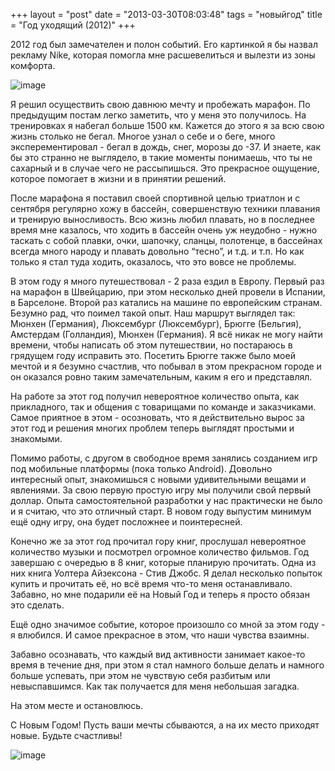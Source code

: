 +++
layout = "post"
date = "2013-03-30T08:03:48"
tags = "новыйгод"
title = "Год уходящий (2012)"
+++

2012 год был замечателен и полон событий. Его картинкой я бы назвал рекламу Nike, которая помогла мне расшевелиться и вылезти из зоны комфорта.

![image](../review-2012-1.jpg)

Я решил осуществить свою давнюю мечту и пробежать марафон. По предыдущим постам легко заметить, что у меня это получилось. На тренировках я набегал больше 1500 км. Кажется до этого я за всю свою жизнь столько не бегал. Многое узнал о себе и о беге, много эксперементировал - бегал в дождь, снег, морозы до -37. И знаете, как бы это странно не выглядело, в такие моменты понимаешь, что ты не сахарный и в случае чего не рассыпишься. Это прекрасное ощущение, которое помогает в жизни и в принятии решений.

После марафона я поставил своей спортивной целью триатлон и с сентября регулярно хожу в бассейн, совершенствую техники плавания и тренирую выносливость. Всю жизнь любил плавать, но в последнее время мне казалось, что ходить в бассейн очень уж неудобно - нужно таскать с собой плавки, очки, шапочку, сланцы, полотенце, в бассейнах всегда много народу и плавать довольно “тесно”, и т.д. и т.п. Но как только я стал туда ходить, оказалось, что это вовсе не проблемы.

В этом году я много путешествовал - 2 раза ездил в Европу. Первый раз на марафон в Швейцарию, при этом несколько дней провели в Испании, в Барселоне. Второй раз катались на машине по европейским странам. Безумно рад, что поимел такой опыт. Наш маршрут выглядел так: Мюнхен (Германия), Люксембург (Люксембург), Брюгге (Бельгия), Амстердам (Голландия), Мюнхен (Германия). Я всё никак не могу найти времени, чтобы написать об этом путешествии, но постараюсь в грядущем году исправить это. Посетить Брюгге также было моей мечтой и я безумно счастлив, что побывал в этом прекрасном городе и он оказался ровно таким замечательным, каким я его и представлял.

На работе за этот год получил невероятное количество опыта, как прикладного, так и общения с товарищами по команде и заказчиками. Самое приятное в этом - осозновать, что я действительно вырос за этот год и решения многих проблем теперь выглядят простыми и знакомыми. 

Помимо работы, с другом в свободное время занялись созданием игр под мобильные платформы (пока только Android). Довольно интересный опыт, знакомишься с новыми удивительными вещами и явлениями. За свою первую простую игру мы получили свой первый доллар. Опыта самостоятельной разработки у нас практически не было и я считаю, что это отличный старт. В новом году выпустим минимум ещё одну игру, она будет посложнее и поинтересней. 

Конечно же за этот год прочитал гору книг, прослушал невероятное количество музыки и посмотрел огромное количество фильмов. Год завершаю с очередью в 8 книг, которые планирую прочитать. Одна из них книга Уолтера Айзексона - Стив Джобс. Я делал несколько попыток купить и прочитать её, но всё время что-то меня останавливало. Забавно, но мне подарили её на Новый Год и теперь я просто обязан это сделать.

Ещё одно значимое событие, которое произошло со мной за этом году - я влюбился. И самое прекрасное в этом, что наши чувства взаимны.

Забавно осознавать, что каждый вид активности занимает какое-то время в течение дня, при этом я стал намного больше делать и намного больше успевать, при этом не чувствую себя разбитым или невыспавшимся. Как так получается для меня небольшая загадка.

На этом месте и остановлюсь.

С Новым Годом! Пусть ваши мечты сбываются, а на их место приходят новые. Будьте счастливы!

![image](../review-2012-2.jpg)